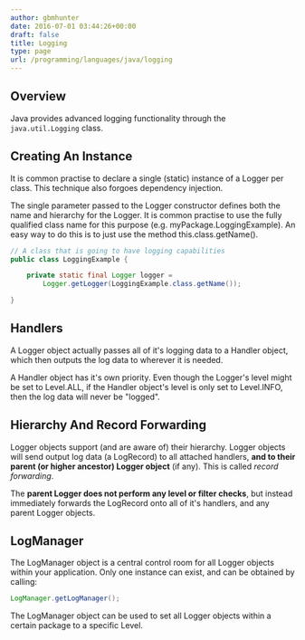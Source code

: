 ```yaml
---
author: gbmhunter
date: 2016-07-01 03:44:26+00:00
draft: false
title: Logging
type: page
url: /programming/languages/java/logging
---
```


## Overview

Java provides advanced logging functionality through the `java.util.Logging` class.

## Creating An Instance

It is common practise to declare a single (static) instance of a Logger per class. This technique also forgoes dependency injection.

The single parameter passed to the Logger constructor defines both the name and hierarchy for the Logger. It is common practise to use the fully qualified  class name for this purpose (e.g. myPackage.LoggingExample). An easy way to do this is to just use the method this.class.getName().
    
```java
// A class that is going to have logging capabilities
public class LoggingExample {

    private static final Logger logger =
        Logger.getLogger(LoggingExample.class.getName());

}
```

## Handlers

A Logger object actually passes all of it's logging data to a Handler object, which then outputs the log data to wherever it is needed.

A Handler object has it's own priority. Even though the Logger's level might be set to Level.ALL, if the Handler object's level is only set to Level.INFO, then the log data will never be "logged".

## Hierarchy And Record Forwarding 

Logger objects support (and are aware of) their hierarchy. Logger objects will send output log data (a LogRecord) to all attached handlers, **and to their parent (or higher ancestor) Logger object** (if any). This is called _record forwarding_.

The **parent Logger does not perform any level or filter checks**, but instead immediately forwards the LogRecord onto all of it's handlers, and any parent Logger objects.

## LogManager

The LogManager object is a central control room for all Logger objects within your application. Only one instance can exist, and can be obtained by calling:

```java
LogManager.getLogManager();
```

The LogManager object can be used to set all Logger objects within a certain package to a specific Level. 
